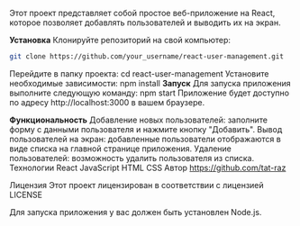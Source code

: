 Этот проект представляет собой простое веб-приложение на React, которое позволяет добавлять пользователей и выводить их на экран.

**Установка**
Клонируйте репозиторий на свой компьютер:
```bash
git clone https://github.com/your_username/react-user-management.git
```

Перейдите в папку проекта:
cd react-user-management
Установите необходимые зависимости:
npm install
**Запуск**
Для запуска приложения выполните следующую команду:
npm start
Приложение будет доступно по адресу http://localhost:3000 в вашем браузере.

**Функциональность**
Добавление новых пользователей: заполните форму с данными пользователя и нажмите кнопку "Добавить".
Вывод пользователей на экран: добавленные пользователи отображаются в виде списка на главной странице приложения.
Удаление пользователей: возможность удалить пользователя из списка.
Технологии
React
JavaScript
HTML
CSS
Автор
https://github.com/tat-raz

Лицензия
Этот проект лицензирован в соответствии с лицензией LICENSE

Для запуска приложения у вас должен быть установлен Node.js.
